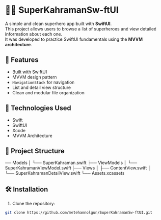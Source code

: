 # 🦸‍♂️ SuperKahramanSw-ftUI

A simple and clean superhero app built with **SwiftUI**.  
This project allows users to browse a list of superheroes and view detailed information about each one.  
It was developed to practice SwiftUI fundamentals using the **MVVM architecture**.

## 🚀 Features

- Built with SwiftUI
- MVVM design pattern
- `NavigationStack` for navigation
- List and detail view structure
- Clean and modular file organization

## 🧱 Technologies Used

- Swift
- SwiftUI
- Xcode
- MVVM Architecture

## 📁 Project Structure

── Models
│ └── SuperKahraman.swift
├── ViewModels
│ └── SuperKahramanViewModel.swift
├── Views
│ ├── ContentView.swift
│ └── SuperKahramanDetailView.swift
└── Assets.xcassets

## 🛠️ Installation

1. Clone the repository:
```bash
git clone https://github.com/metehannolgun/SuperKahramanSw-ftUI.git
